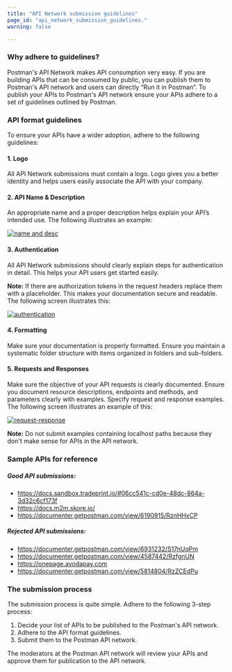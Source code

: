```yaml
---
title: "API Network submission guidelines"
page_id: "api_network_submission_guidelines."
warning: false

---
```


### Why adhere to guidelines?

Postman's API Network makes API consumption very easy. If you are building APIs that can be consumed by public, you can publish them to Postman's API network and users can directly “Run it in Postman”. To publish your APIs to Postman's API network ensure your APIs adhere to a set of guidelines outlined by Postman. 

### API format guidelines

To ensure your APIs have a wider adoption, adhere to the following guidelines:

#### 1. Logo
   
   All API Network submissions must contain a logo. Logo gives you a better identity and helps users easily associate the API with your company.

#### 2. API Name & Description

   An appropriate name and a proper description helps explain your API’s intended use. The following illustrates an example:

   [![name and desc](https://s3.amazonaws.com/postman-static-getpostman-com/postman-docs/API-Network-Name-Desc2.png)](https://s3.amazonaws.com/postman-static-getpostman-com/postman-docs/API-Network-Name-Desc2.png)

#### 3. Authentication 

   All API Network submissions should clearly explain steps for authentication in detail. This helps your API users get started easily. 

   **Note:** If there are authorization tokens in the request headers replace them with a placeholder. This makes your documentation secure and readable. The following screen illustrates this:

   [![authentication](https://s3.amazonaws.com/postman-static-getpostman-com/postman-docs/API-Network-Auth.png)](https://s3.amazonaws.com/postman-static-getpostman-com/postman-docs/API-Network-Auth.png)

#### 4. Formatting 

   Make sure your documentation is properly formatted. Ensure you maintain a systematic folder structure with items organized in folders and sub-folders.

#### 5. Requests and Responses 

   Make sure the objective of your API requests is clearly documented. Ensure you document resource descriptions, endpoints and methods, and parameters clearly with examples. Specify request and response examples. The following screen illustrates an example of this:

   [![request-response](https://s3.amazonaws.com/postman-static-getpostman-com/postman-docs/API-Network-Req-Resp.png)](https://s3.amazonaws.com/postman-static-getpostman-com/postman-docs/API-Network-Req-Resp.png)

**Note:** Do not submit examples containing localhost paths because they don't make sense for APIs in the API network.

### Sample APIs for reference

##### Good API submissions:

- https://docs.sandbox.tradeprint.io/#06cc541c-cd0e-48dc-864a-3d32c6cf173f
- https://docs.m2m.skore.io/
- https://documenter.getpostman.com/view/6190915/RznHHxCP

##### Rejected API submissions:

- https://documenter.getpostman.com/view/6931232/S17nUqPm
- https://documenter.getpostman.com/view/4587442/RzfgnUN
- https://onepage.avodapay.com
- https://documenter.getpostman.com/view/5814804/RzZCEdPu

### The submission process

The submission process is quite simple. Adhere to the following 3-step process:

1. Decide your list of APIs to be published to the Postman's API network.
2. Adhere to the API format guidelines.
3. Submit them to the Postman API network.

The moderators at the Postman API network will review your APIs and approve them for publication to the API network.


